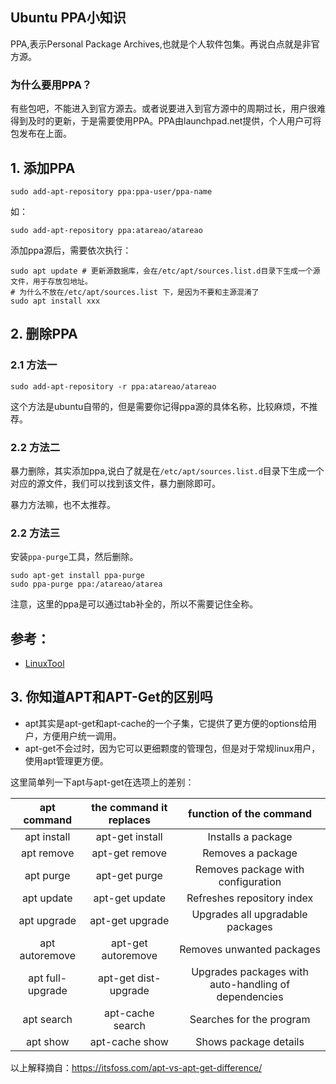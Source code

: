 ## Ubuntu PPA小知识

PPA,表示Personal Package Archives,也就是个人软件包集。再说白点就是非官方源。

<!-- more -->

### 为什么要用PPA？

有些包吧，不能进入到官方源去。或者说要进入到官方源中的周期过长，用户很难得到及时的更新，于是需要使用PPA。PPA由launchpad.net提供，个人用户可将包发布在上面。

## 1. 添加PPA

```shell
sudo add-apt-repository ppa:ppa-user/ppa-name
```

如：

```
sudo add-apt-repository ppa:atareao/atareao
```

添加ppa源后，需要依次执行：

```shell
sudo apt update # 更新源数据库，会在/etc/apt/sources.list.d目录下生成一个源文件，用于存放包地址。
# 为什么不放在/etc/apt/sources.list 下，是因为不要和主源混淆了
sudo apt install xxx
```

## 2. 删除PPA

### 2.1 方法一

```shell
sudo add-apt-repository -r ppa:atareao/atareao
```

这个方法是ubuntu自带的，但是需要你记得ppa源的具体名称，比较麻烦，不推荐。

### 2.2 方法二

暴力删除，其实添加ppa,说白了就是在`/etc/apt/sources.list.d`目录下生成一个对应的源文件，我们可以找到该文件，暴力删除即可。

暴力方法嘛，也不太推荐。

### 2.2 方法三

安装`ppa-purge`工具，然后删除。

```shell
sudo apt-get install ppa-purge 
sudo ppa-purge ppa:/atareao/atarea
```

注意，这里的ppa是可以通过tab补全的，所以不需要记住全称。

## 参考：

- [LinuxTool](https://github.com/guodongxiaren/LinuxTool/blob/master/APT.md)

## 3. 你知道APT和APT-Get的区别吗

- apt其实是apt-get和apt-cache的一个子集，它提供了更方便的options给用户，方便用户统一调用。
- apt-get不会过时，因为它可以更细颗度的管理包，但是对于常规linux用户，使用apt管理更方便。

这里简单列一下apt与apt-get在选项上的差别：

|   apt command    | the command it replaces |               function of the command                |
| :--------------: | :---------------------: | :--------------------------------------------------: |
|   apt install    |     apt-get install     |                  Installs a package                  |
|    apt remove    |     apt-get remove      |                  Removes a package                   |
|    apt purge     |      apt-get purge      |          Removes package with configuration          |
|    apt update    |     apt-get update      |              Refreshes repository index              |
|   apt upgrade    |     apt-get upgrade     |           Upgrades all upgradable packages           |
|  apt autoremove  |   apt-get autoremove    |              Removes unwanted packages               |
| apt full-upgrade |  apt-get dist-upgrade   | Upgrades packages with auto-handling of dependencies |
|    apt search    |    apt-cache search     |               Searches for the program               |
|     apt show     |     apt-cache show      |                Shows package details                 |

以上解释摘自：https://itsfoss.com/apt-vs-apt-get-difference/
